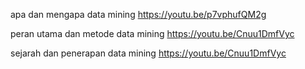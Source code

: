 apa dan mengapa data mining https://youtu.be/p7vphufQM2g

peran utama dan metode data mining https://youtu.be/Cnuu1DmfVyc

sejarah dan penerapan data mining https://youtu.be/Cnuu1DmfVyc
